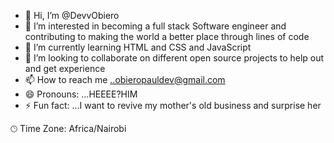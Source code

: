 - 👋 Hi, I’m @DevvObiero
- 👀 I’m interested in becoming a full stack Software engineer and contributing to making the world a better place through lines of code
- 🌱 I’m currently learning HTML and CSS and JavaScript
- 💞️ I’m looking to collaborate on different open source projects to help out and get experience 
- 📫 How to reach me ..obieropauldev@gmail.com
- 😄 Pronouns: ...HEEEE?HIM
- ⚡ Fun fact: ...I want to revive my mother's old business and surprise her

<!---
DevvObiero/DevvObiero is a ✨ special ✨ repository because its `README.md` (this file) appears on your GitHub profile.
You can click the Preview link to take a look at your changes.
--->
🕑︎ Time Zone: Africa/Nairobi

